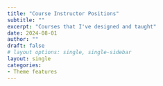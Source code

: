 ```yaml
---
title: "Course Instructor Positions"
subtitle: ""
excerpt: "Courses that I've designed and taught"
date: 2024-08-01
author: ""
draft: false
# layout options: single, single-sidebar
layout: single
categories:
- Theme features
---
```


